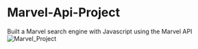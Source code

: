 # Marvel-Api-Project
Built a Marvel search engine with Javascript using the Marvel API
![Marvel_Project](https://user-images.githubusercontent.com/61046794/119461394-ef481500-bd3f-11eb-9b0d-fcbc829acb09.png)
